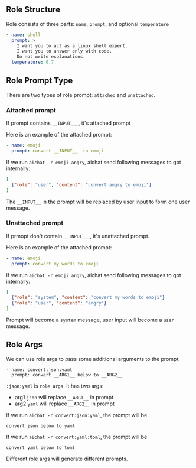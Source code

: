 ## Role Structure

Role consists of three parts: `name`, `prompt`, and optional `temperature`

```yaml
- name: shell
  prompt: >
    I want you to act as a linux shell expert.
    I want you to answer only with code.
    Do not write explanations.
  temperature: 0.7
```

## Role Prompt Type

There are two types of role prompt: `attached` and `unattached`.

### Attached prompt

If prompt contains `__INPUT___`, it's attached prompt

Here is an example of the attached prompt:

```yaml
- name: emoji
  prompt: convert __INPUT__  to emoji
```

If we run `aichat -r emoji angry`, aichat send following messages to gpt internally:

```json
[
  {"role": "user", "content": "convert angry to emoji"}
]
```

The `__INPUT__` in the prompt will be replaced by user input to form one user message.

### Unattached prompt

If prmopt don't contain `__INPUT___`, it's  unattached prompt.

Here is an example of the attached prompt:

```yaml
- name: emoji
  prompt: convert my words to emoji
```

If we run `aichat -r emoji angry`, aichat send following messages to gpt internally:

```json
[
  {"role": "system", "content": "convert my words to emoji"}
  {"role": "user", "content": "angry"}
]
```

Prompt will become a `system` message, user input will become a `user` message.


## Role Args

We can use role args to pass some additional arguments to the prompt.

```
- name: convert:json:yaml
  prompt: convert __ARG1__ below to __ARG2__
```

`:json:yaml` is `role args`. It has two args:

- arg1 `json` will replace `__ARG1__` in prompt
- arg2 `yaml` will replace `__ARG2__` in prompt


If we run `aichat -r convert:json:yaml`, the prompt will be

```
convert json below to yaml
```

If we run `aichat -r convert:yaml:toml`, the prompt will be
```
convert yaml below to toml
```

Different role args will generate different prompts.